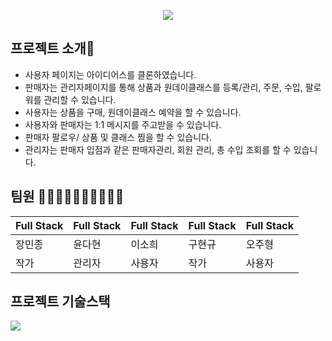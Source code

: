 <p align="center">
  <img src="https://user-images.githubusercontent.com/43931448/169733208-653a4b79-001f-4479-ae16-71b85346bde1.png">
</p>


## 프로젝트 소개📃

* 사용자 페이지는 아이디어스를 클론하였습니다.
* 판매자는 관리자페이지를 통해 상품과 원데이클래스를 등록/관리, 주문, 수입, 팔로워를 관리할 수 있습니다.
* 사용자는 상품을 구매, 원데이클래스 예약을 할 수 있습니다.
* 사용자와 판매자는 1:1 메시지를 주고받을 수 있습니다.
* 판매자 팔로우/ 상품 및 클래스 찜을 할 수 있습니다.
* 관리자는 판매자 입점과 같은 판매자관리, 회원 관리, 총 수입 조회를 할 수 있습니다.



## 팀원 🙋‍♂️🙋‍♀️🙋‍♀️🙋‍♂️🙋‍♂️

Full Stack | Full Stack | Full Stack | Full Stack | Full Stack
----------|----------|----------|----------|----------|
장민종 | 윤다현 | 이소희 | 구현규 | 오주형
작가 | 관리자 | 사용자 | 작가 | 사용자



## 프로젝트 기술스택
<p align="left">
  <img src="https://user-images.githubusercontent.com/43931448/169737839-91529b8a-2f4a-4ff4-a501-08f966b3ac53.png">
</p>
